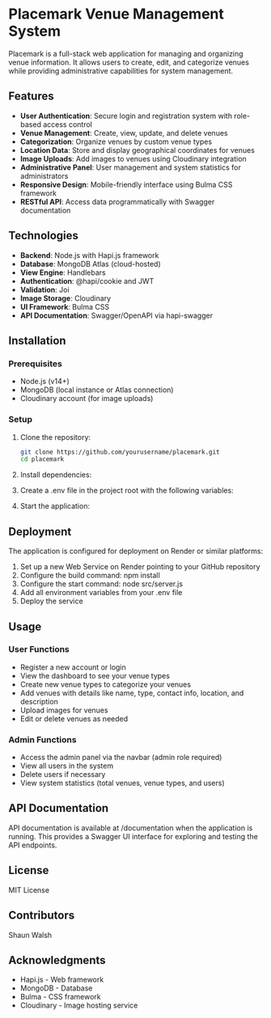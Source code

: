 # Placemark Venue Management System

Placemark is a full-stack web application for managing and organizing venue information. It allows users to create, edit, and categorize venues while providing administrative capabilities for system management.

## Features

- **User Authentication**: Secure login and registration system with role-based access control
- **Venue Management**: Create, view, update, and delete venues
- **Categorization**: Organize venues by custom venue types
- **Location Data**: Store and display geographical coordinates for venues
- **Image Uploads**: Add images to venues using Cloudinary integration
- **Administrative Panel**: User management and system statistics for administrators
- **Responsive Design**: Mobile-friendly interface using Bulma CSS framework
- **RESTful API**: Access data programmatically with Swagger documentation

## Technologies

- **Backend**: Node.js with Hapi.js framework
- **Database**: MongoDB Atlas (cloud-hosted)
- **View Engine**: Handlebars
- **Authentication**: @hapi/cookie and JWT
- **Validation**: Joi
- **Image Storage**: Cloudinary
- **UI Framework**: Bulma CSS
- **API Documentation**: Swagger/OpenAPI via hapi-swagger

## Installation

### Prerequisites

- Node.js (v14+)
- MongoDB (local instance or Atlas connection)
- Cloudinary account (for image uploads)

### Setup

1. Clone the repository:
   ```bash
   git clone https://github.com/yourusername/placemark.git
   cd placemark
   ```

2. Install dependencies:

3. Create a .env file in the project root with the following variables:

4. Start the application:

## Deployment

The application is configured for deployment on Render or similar platforms:

1. Set up a new Web Service on Render pointing to your GitHub repository
2. Configure the build command: npm install
3. Configure the start command: node src/server.js
4. Add all environment variables from your .env file
5. Deploy the service

## Usage

### User Functions

- Register a new account or login
- View the dashboard to see your venue types
- Create new venue types to categorize your venues
- Add venues with details like name, type, contact info, location, and description
- Upload images for venues
- Edit or delete venues as needed

### Admin Functions

- Access the admin panel via the navbar (admin role required)
- View all users in the system
- Delete users if necessary
- View system statistics (total venues, venue types, and users)

## API Documentation

API documentation is available at /documentation when the application is running. This provides a Swagger UI interface for exploring and testing the API endpoints.

## License

MIT License

## Contributors

Shaun Walsh

## Acknowledgments

- Hapi.js - Web framework
- MongoDB - Database
- Bulma - CSS framework
- Cloudinary - Image hosting service
